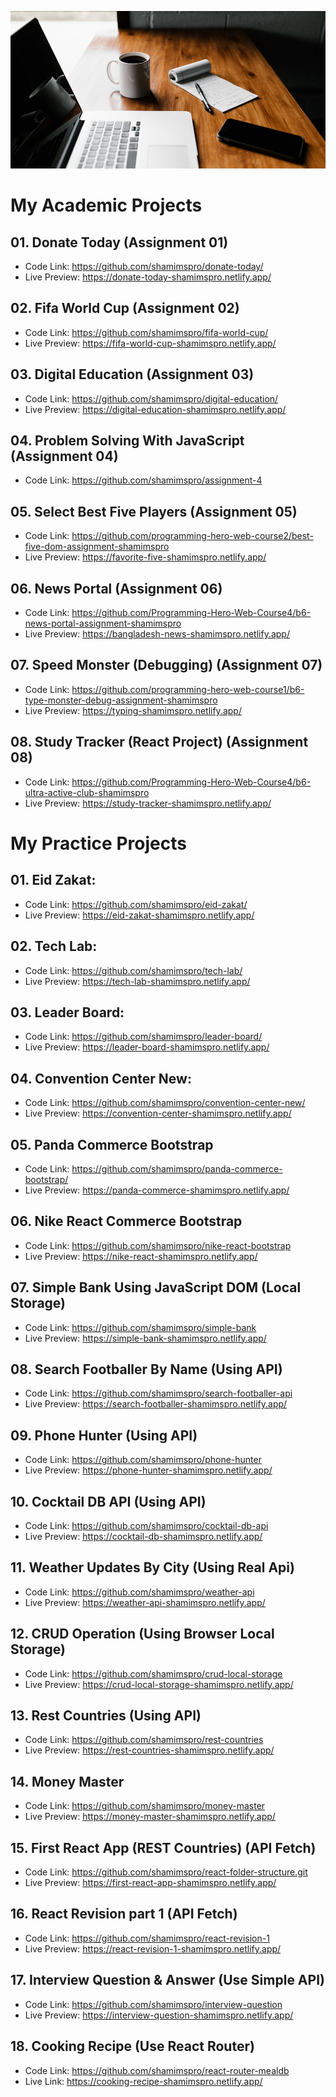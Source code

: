 ![image](./image/banner.jpg)

# My Academic Projects

## 01. Donate Today (Assignment 01)
- Code Link: https://github.com/shamimspro/donate-today/
- Live Preview: https://donate-today-shamimspro.netlify.app/

## 02. Fifa World Cup (Assignment 02)
- Code Link: https://github.com/shamimspro/fifa-world-cup/
- Live Preview: https://fifa-world-cup-shamimspro.netlify.app/

## 03. Digital Education (Assignment 03)
- Code Link: https://github.com/shamimspro/digital-education/
- Live Preview: https://digital-education-shamimspro.netlify.app/

## 04. Problem Solving With JavaScript (Assignment 04)
- Code Link: https://github.com/shamimspro/assignment-4

## 05. Select Best Five Players (Assignment 05)
- Code Link: https://github.com/programming-hero-web-course2/best-five-dom-assignment-shamimspro
- Live Preview: https://favorite-five-shamimspro.netlify.app/

## 06. News Portal (Assignment 06)
- Code Link: https://github.com/Programming-Hero-Web-Course4/b6-news-portal-assignment-shamimspro
- Live Preview: https://bangladesh-news-shamimspro.netlify.app/

## 07. Speed Monster (Debugging) (Assignment 07)
- Code Link: https://github.com/programming-hero-web-course1/b6-type-monster-debug-assignment-shamimspro
- Live Preview: https://typing-shamimspro.netlify.app/

## 08. Study Tracker (React Project) (Assignment 08)
- Code Link: https://github.com/Programming-Hero-Web-Course4/b6-ultra-active-club-shamimspro
- Live Preview: https://study-tracker-shamimspro.netlify.app/

# My Practice Projects

## 01. Eid Zakat:
- Code Link: https://github.com/shamimspro/eid-zakat/
- Live Preview: https://eid-zakat-shamimspro.netlify.app/

## 02. Tech Lab:
- Code Link: https://github.com/shamimspro/tech-lab/
- Live Preview: https://tech-lab-shamimspro.netlify.app/

## 03. Leader Board:
- Code Link: https://github.com/shamimspro/leader-board/
- Live Preview: https://leader-board-shamimspro.netlify.app/

## 04. Convention Center New:
- Code Link: https://github.com/shamimspro/convention-center-new/
- Live Preview: https://convention-center-shamimspro.netlify.app/

## 05. Panda Commerce Bootstrap
- Code Link: https://github.com/shamimspro/panda-commerce-bootstrap/
- Live Preview: https://panda-commerce-shamimspro.netlify.app/

## 06. Nike React Commerce Bootstrap
- Code Link: https://github.com/shamimspro/nike-react-bootstrap
- Live Preview: https://nike-react-shamimspro.netlify.app/

## 07. Simple Bank Using JavaScript DOM (Local Storage)
- Code Link: https://github.com/shamimspro/simple-bank
- Live Preview: https://simple-bank-shamimspro.netlify.app/

## 08. Search Footballer By Name (Using API)
- Code Link: https://github.com/shamimspro/search-footballer-api
- Live Preview: https://search-footballer-shamimspro.netlify.app/

## 09. Phone Hunter (Using API)
- Code Link: https://github.com/shamimspro/phone-hunter
- Live Preview: https://phone-hunter-shamimspro.netlify.app/
  
## 10. Cocktail DB API (Using API)
- Code Link: https://github.com/shamimspro/cocktail-db-api
- Live Preview: https://cocktail-db-shamimspro.netlify.app/

## 11. Weather Updates By City (Using Real Api)
- Code Link: https://github.com/shamimspro/weather-api
- Live Preview: https://weather-api-shamimspro.netlify.app/

## 12. CRUD Operation (Using Browser Local Storage)
- Code Link: https://github.com/shamimspro/crud-local-storage
- Live Preview: https://crud-local-storage-shamimspro.netlify.app/

## 13. Rest Countries (Using API)
- Code Link: https://github.com/shamimspro/rest-countries
- Live Preview: https://rest-countries-shamimspro.netlify.app/

## 14. Money Master
- Code Link: https://github.com/shamimspro/money-master
- Live Preview: https://money-master-shamimspro.netlify.app/

## 15. First React App (REST Countries) (API Fetch)
- Code Link: https://github.com/shamimspro/react-folder-structure.git
- Live Preview: https://first-react-app-shamimspro.netlify.app/

## 16. React Revision part 1 (API Fetch)
- Code Link: https://github.com/shamimspro/react-revision-1
- Live Preview: https://react-revision-1-shamimspro.netlify.app/

## 17. Interview Question & Answer (Use Simple API)
- Code Link: https://github.com/shamimspro/interview-question
- Live Preview: https://interview-question-shamimspro.netlify.app/

## 18. Cooking Recipe (Use React Router)
- Code Link: https://github.com/shamimspro/react-router-mealdb
- Live Link: https://cooking-recipe-shamimspro.netlify.app/
